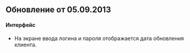 ## Обновление от 05.09.2013

#### Интерфейс

- На экране ввода логина и пароля отображается дата обновления клиента.